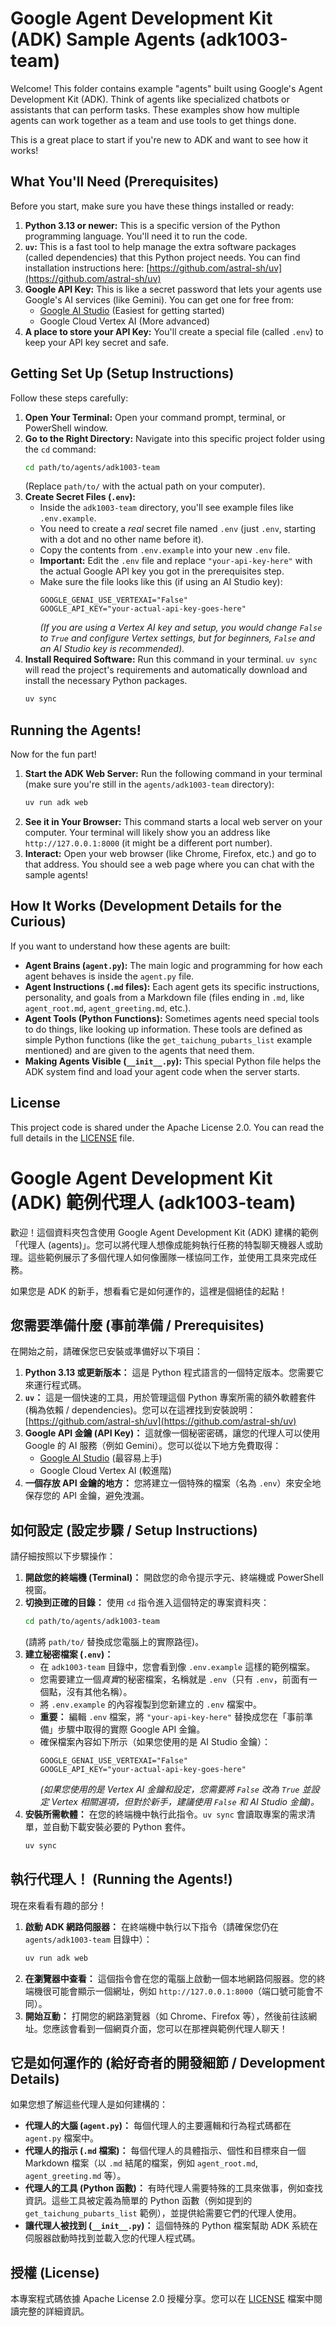 # Google Agent Development Kit (ADK) Sample Agents (adk1003-team)

Welcome! This folder contains example "agents" built using Google's Agent Development Kit (ADK). Think of agents like specialized chatbots or assistants that can perform tasks. These examples show how multiple agents can work together as a team and use tools to get things done.

This is a great place to start if you're new to ADK and want to see how it works!

## What You'll Need (Prerequisites)

Before you start, make sure you have these things installed or ready:

1.  **Python 3.13 or newer:** This is a specific version of the Python programming language. You'll need it to run the code.
2.  **`uv`:** This is a fast tool to help manage the extra software packages (called dependencies) that this Python project needs. You can find installation instructions here: [https://github.com/astral-sh/uv](https://github.com/astral-sh/uv)
3.  **Google API Key:** This is like a secret password that lets your agents use Google's AI services (like Gemini). You can get one for free from:
    *   [Google AI Studio](https://aistudio.google.com/app/apikey) (Easiest for getting started)
    *   Google Cloud Vertex AI (More advanced)
4.  **A place to store your API Key:** You'll create a special file (called `.env`) to keep your API key secret and safe.

## Getting Set Up (Setup Instructions)

Follow these steps carefully:

1.  **Open Your Terminal:** Open your command prompt, terminal, or PowerShell window.
2.  **Go to the Right Directory:** Navigate into this specific project folder using the `cd` command:
    ```sh
    cd path/to/agents/adk1003-team
    ```
    (Replace `path/to/` with the actual path on your computer).
3.  **Create Secret Files (`.env`):**
    *   Inside the `adk1003-team` directory, you'll see example files like `.env.example`.
    *   You need to create a *real* secret file named `.env` (just `.env`, starting with a dot and no other name before it).
    *   Copy the contents from `.env.example` into your new `.env` file.
    *   **Important:** Edit the `.env` file and replace `"your-api-key-here"` with the actual Google API key you got in the prerequisites step.
    *   Make sure the file looks like this (if using an AI Studio key):
        ```
        GOOGLE_GENAI_USE_VERTEXAI="False"
        GOOGLE_API_KEY="your-actual-api-key-goes-here"
        ```
        *(If you are using a Vertex AI key and setup, you would change `False` to `True` and configure Vertex settings, but for beginners, `False` and an AI Studio key is recommended).*
4.  **Install Required Software:** Run this command in your terminal. `uv sync` will read the project's requirements and automatically download and install the necessary Python packages.
    ```sh
    uv sync
    ```

## Running the Agents!

Now for the fun part!

1.  **Start the ADK Web Server:** Run the following command in your terminal (make sure you're still in the `agents/adk1003-team` directory):
    ```sh
    uv run adk web
    ```
2.  **See it in Your Browser:** This command starts a local web server on your computer. Your terminal will likely show you an address like `http://127.0.0.1:8000` (it might be a different port number).
3.  **Interact:** Open your web browser (like Chrome, Firefox, etc.) and go to that address. You should see a web page where you can chat with the sample agents!

## How It Works (Development Details for the Curious)

If you want to understand how these agents are built:

*   **Agent Brains (`agent.py`):** The main logic and programming for how each agent behaves is inside the `agent.py` file.
*   **Agent Instructions (`.md` files):** Each agent gets its specific instructions, personality, and goals from a Markdown file (files ending in `.md`, like `agent_root.md`, `agent_greeting.md`, etc.).
*   **Agent Tools (Python Functions):** Sometimes agents need special tools to do things, like looking up information. These tools are defined as simple Python functions (like the `get_taichung_pubarts_list` example mentioned) and are given to the agents that need them.
*   **Making Agents Visible (`__init__.py`):** This special Python file helps the ADK system find and load your agent code when the server starts.

## License

This project code is shared under the Apache License 2.0. You can read the full details in the [LICENSE](/LICENSE) file.


# Google Agent Development Kit (ADK) 範例代理人 (adk1003-team)

歡迎！這個資料夾包含使用 Google Agent Development Kit (ADK) 建構的範例「代理人 (agents)」。您可以將代理人想像成能夠執行任務的特製聊天機器人或助理。這些範例展示了多個代理人如何像團隊一樣協同工作，並使用工具來完成任務。

如果您是 ADK 的新手，想看看它是如何運作的，這裡是個絕佳的起點！

## 您需要準備什麼 (事前準備 / Prerequisites)

在開始之前，請確保您已安裝或準備好以下項目：

1.  **Python 3.13 或更新版本：** 這是 Python 程式語言的一個特定版本。您需要它來運行程式碼。
2.  **`uv`：** 這是一個快速的工具，用於管理這個 Python 專案所需的額外軟體套件 (稱為依賴 / dependencies)。您可以在這裡找到安裝說明：[https://github.com/astral-sh/uv](https://github.com/astral-sh/uv)
3.  **Google API 金鑰 (API Key)：** 這就像一個秘密密碼，讓您的代理人可以使用 Google 的 AI 服務（例如 Gemini）。您可以從以下地方免費取得：
    *   [Google AI Studio](https://aistudio.google.com/app/apikey) (最容易上手)
    *   Google Cloud Vertex AI (較進階)
4.  **一個存放 API 金鑰的地方：** 您將建立一個特殊的檔案（名為 `.env`）來安全地保存您的 API 金鑰，避免洩漏。

## 如何設定 (設定步驟 / Setup Instructions)

請仔細按照以下步驟操作：

1.  **開啟您的終端機 (Terminal)：** 開啟您的命令提示字元、終端機或 PowerShell 視窗。
2.  **切換到正確的目錄：** 使用 `cd` 指令進入這個特定的專案資料夾：
    ```sh
    cd path/to/agents/adk1003-team
    ```
    (請將 `path/to/` 替換成您電腦上的實際路徑)。
3.  **建立秘密檔案 (`.env`)：**
    *   在 `adk1003-team` 目錄中，您會看到像 `.env.example` 這樣的範例檔案。
    *   您需要建立一個*真實*的秘密檔案，名稱就是 `.env`（只有 `.env`，前面有一個點，沒有其他名稱）。
    *   將 `.env.example` 的內容複製到您新建立的 `.env` 檔案中。
    *   **重要：** 編輯 `.env` 檔案，將 `"your-api-key-here"` 替換成您在「事前準備」步驟中取得的實際 Google API 金鑰。
    *   確保檔案內容如下所示（如果您使用的是 AI Studio 金鑰）：
        ```
        GOOGLE_GENAI_USE_VERTEXAI="False"
        GOOGLE_API_KEY="your-actual-api-key-goes-here"
        ```
        *(如果您使用的是 Vertex AI 金鑰和設定，您需要將 `False` 改為 `True` 並設定 Vertex 相關選項，但對於新手，建議使用 `False` 和 AI Studio 金鑰)。*
4.  **安裝所需軟體：** 在您的終端機中執行此指令。`uv sync` 會讀取專案的需求清單，並自動下載安裝必要的 Python 套件。
    ```sh
    uv sync
    ```

## 執行代理人！ (Running the Agents!)

現在來看看有趣的部分！

1.  **啟動 ADK 網路伺服器：** 在終端機中執行以下指令（請確保您仍在 `agents/adk1003-team` 目錄中）：
    ```sh
    uv run adk web
    ```
2.  **在瀏覽器中查看：** 這個指令會在您的電腦上啟動一個本地網路伺服器。您的終端機很可能會顯示一個網址，例如 `http://127.0.0.1:8000`（端口號可能會不同）。
3.  **開始互動：** 打開您的網路瀏覽器（如 Chrome、Firefox 等），然後前往該網址。您應該會看到一個網頁介面，您可以在那裡與範例代理人聊天！

## 它是如何運作的 (給好奇者的開發細節 / Development Details)

如果您想了解這些代理人是如何建構的：

*   **代理人的大腦 (`agent.py`)：** 每個代理人的主要邏輯和行為程式碼都在 `agent.py` 檔案中。
*   **代理人的指示 (`.md` 檔案)：** 每個代理人的具體指示、個性和目標來自一個 Markdown 檔案（以 `.md` 結尾的檔案，例如 `agent_root.md`, `agent_greeting.md` 等）。
*   **代理人的工具 (Python 函數)：** 有時代理人需要特殊的工具來做事，例如查找資訊。這些工具被定義為簡單的 Python 函數（例如提到的 `get_taichung_pubarts_list` 範例），並提供給需要它們的代理人使用。
*   **讓代理人被找到 (`__init__.py`)：** 這個特殊的 Python 檔案幫助 ADK 系統在伺服器啟動時找到並載入您的代理人程式碼。

## 授權 (License)

本專案程式碼依據 Apache License 2.0 授權分享。您可以在 [LICENSE](/LICENSE) 檔案中閱讀完整的詳細資訊。
